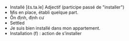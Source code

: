 - Installé [ɛ̃s.ta.le] Adjectif (participe passé de "installer")
- Mis en place, établi quelque part.
- Ổn định, định cư
- Settled
- Je suis bien installé dans mon appartement.
- Installation (f) : action de s’installer